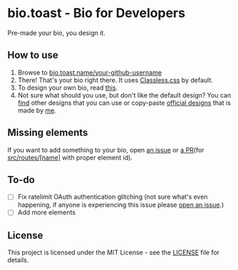 # bio.toast - Bio for Developers
Pre-made your bio, you design it.

## How to use
1. Browse to [bio.toast.name/your-github-username](https://bio.toast.name/_/self)
2. There! That's your bio right there. It uses [Classless.css](https://classless.de/) by default.
3. To design your own bio, read [this](https://github.com/bio-toast/my-bio.toast/blob/main/README.md).
4. Not sure what should you use, but don't like the default design? You can [find](https://github.com/search?q=%22my-bio.toast%22&type=repositories) other designs that you can use or copy-paste [official designs](https://gist.github.com/lightly-toasted/5935b3c0b2ea337fe579133d0fd5b4db) that is made by [me](https://github.com/lightly-toasted).

## Missing elements
If you want to add something to your bio, open [an issue](https://github.com/bio-toast/my-bio.toast/issues/new) or [a PR](https://github.com/bio-toast/my-bio.toast/compare)(for [src/routes/\[name\]](src/routes/[name]) with proper element id).

## To-do
- [ ] Fix ratelimit OAuth authentication glitching (not sure what's even happening, if anyone is experiencing this issue please [open an issue](https://github.com/bio-toast/my-bio.toast/issues/new).)
- [ ] Add more elements

## License
This project is licensed under the MIT License - see the [LICENSE](LICENSE) file for details.
